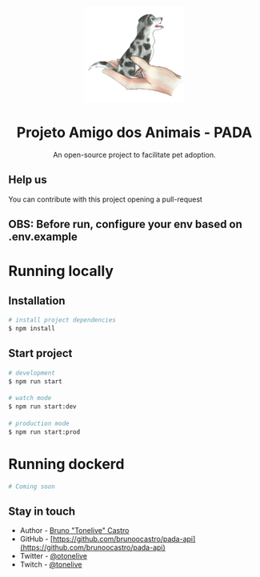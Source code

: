 <p align="center">
  <a href="http://github.com/brunoocastro/pada-api" target="blank"><img src="./public/pada.png" width="200" alt="Pada Logo" /></a>
</p>


  <h1 align="center">Projeto Amigo dos Animais - PADA</h1>
  <p align="center">An open-source project to facilitate pet adoption.</p>
    <p align="center">

## Help us

You can contribute with this project opening a pull-request

## **OBS: Before run, configure your env based on .env.example**

# Running locally

## Installation

```bash
# install project dependencies
$ npm install
```

## Start project

```bash
# development
$ npm run start

# watch mode
$ npm run start:dev

# production mode
$ npm run start:prod
```

# Running dockerd

```bash
# Coming soon
```

## Stay in touch

- Author - [Bruno "Tonelive" Castro](https://linked.in/brunoocastro)
- GitHub - [https://github.com/brunoocastro/pada-api](https://github.com/brunoocastro/pada-api)
- Twitter - [@otonelive](https://twitter.com/otonelive)
- Twitch - [@tonelive](https://twitch.com/tonelive)
